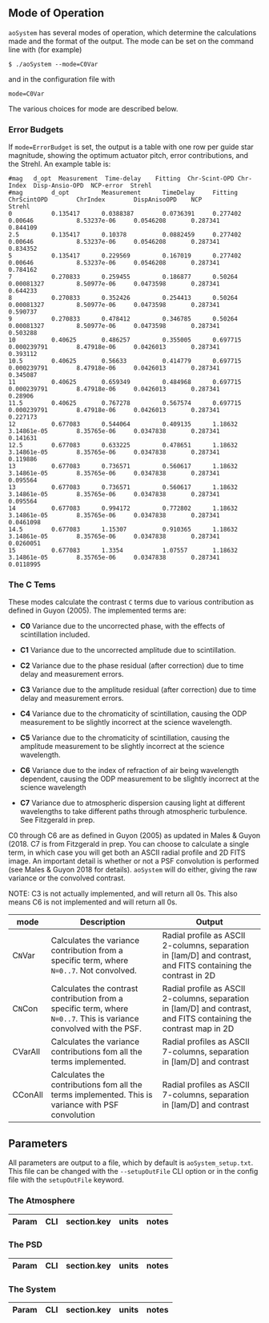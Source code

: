 
## Mode of Operation

`aoSystem` has several modes of operation, which determine the calculations made and the format of the output. The mode can be set on the command line with (for example)
```
$ ./aoSystem --mode=C0Var
```
and in the configuration file with
```
mode=C0Var
```
The various choices for mode are described below.

### Error Budgets

If `mode=ErrorBudget` is set, the output is a table with one row per guide star magnitude, showing the optimum actuator pitch, error contributions, and the Strehl.  An example table is:
```
#mag   d_opt  Measurement  Time-delay    Fitting  Chr-Scint-OPD Chr-Index  Disp-Ansio-OPD  NCP-error  Strehl
#mag        d_opt         Measurement      TimeDelay     Fitting         ChrScintOPD        ChrIndex        DispAnisoOPD    NCP              Strehl
0           0.135417      0.0388387        0.0736391     0.277402        0.00646            8.53237e-06     0.0546208       0.287341        0.844109
2.5         0.135417      0.10378          0.0882459     0.277402        0.00646            8.53237e-06     0.0546208       0.287341        0.834352
5           0.135417      0.229569         0.167019      0.277402        0.00646            8.53237e-06     0.0546208       0.287341        0.784162
7           0.270833      0.259455         0.186877      0.50264         0.00081327         8.50977e-06     0.0473598       0.287341        0.644233
8           0.270833      0.352426         0.254413      0.50264         0.00081327         8.50977e-06     0.0473598       0.287341        0.590737
9           0.270833      0.478412         0.346785      0.50264         0.00081327         8.50977e-06     0.0473598       0.287341        0.503288
10          0.40625       0.486257         0.355005      0.697715        0.000239791        8.47918e-06     0.0426013       0.287341        0.393112
10.5        0.40625       0.56633          0.414779      0.697715        0.000239791        8.47918e-06     0.0426013       0.287341        0.345087
11          0.40625       0.659349         0.484968      0.697715        0.000239791        8.47918e-06     0.0426013       0.287341        0.28906
11.5        0.40625       0.767278         0.567574      0.697715        0.000239791        8.47918e-06     0.0426013       0.287341        0.227173
12          0.677083      0.544064         0.409135      1.18632         3.14861e-05        8.35765e-06     0.0347838       0.287341        0.141631
12.5        0.677083      0.633225         0.478651      1.18632         3.14861e-05        8.35765e-06     0.0347838       0.287341        0.119886
13          0.677083      0.736571         0.560617      1.18632         3.14861e-05        8.35765e-06     0.0347838       0.287341        0.095564
13          0.677083      0.736571         0.560617      1.18632         3.14861e-05        8.35765e-06     0.0347838       0.287341        0.095564
14          0.677083      0.994172         0.772802      1.18632         3.14861e-05        8.35765e-06     0.0347838       0.287341        0.0461098
14.5        0.677083      1.15307          0.910365      1.18632         3.14861e-05        8.35765e-06     0.0347838       0.287341        0.0260051
15          0.677083      1.3354           1.07557       1.18632         3.14861e-05        8.35765e-06     0.0347838       0.287341        0.0118995
```

### The C Tems

These modes calculate the contrast `C` terms due to various contribution as defined in Guyon (2005). The implemented terms are:

- **C0** Variance due to the uncorrected phase, with the effects of scintillation included. 

- **C1** Variance due to the uncorrected amplitude due to scintillation.

- **C2** Variance due to the phase residual (after correction) due to time delay and measurement errors.

- **C3** Variance due to the amplitude residual (after correction) due to time delay and measurement errors.

- **C4** Variance due to the chromaticity of scintillation, causing the ODP measurement to be slightly incorrect at the science wavelength.

- **C5** Variance due to the chromaticity of scintillation, causing the amplitude measurement to be slightly incorrect at the science wavelength.

- **C6** Variance due to the index of refraction of air being wavelength dependent,  causing the ODP measurement to be slightly incorrect at the science wavelength

- **C7** Variance due to atmospheric dispersion causing light at different wavelengths to take different paths through atmospheric turbulence. See Fitzgerald in prep.

 C0 through C6 are as defined in Guyon (2005) as updated in Males & Guyon (2018. C7 is from Fitzgerald in prep. You can choose to calculate a single term, in which case you will get both an ASCII radial profile and 2D FITS image.  An important detail is whether or not a PSF convolution is performed (see Males & Guyon 2018 for details). `aoSystem` will do either, giving the raw variance or the convolved contrast.

NOTE: C3 is not actually implemented, and will return all 0s.  This also means C6 is not implemented and will return all 0s.

| mode      |  Description                                                        | Output
|-----------|---------------------------------------------------------------------|----------------------------|
| C`N`Var   | Calculates the variance contribution from a specific term, where `N=0..7`.  Not convolved.| Radial profile as ASCII 2-columns, separation in [lam/D] and contrast, and FITS containing the contrast in 2D |
| C`N`Con   | Calculates the contrast contribution from a specific term, where `N=0..7`.  This is variance convolved with the PSF.  | Radial profile as ASCII 2-columns, separation in [lam/D] and contrast, and FITS containing the contrast map in 2D|
| CVarAll   | Calculates the variance contributions fom all the terms implemented.  | Radial profiles as ASCII 7-columns, separation in [lam/D] and contrast |
| CConAll  | Calculates the contributions fom all the terms implemented.  This is variance with PSF convolution | Radial profiles as ASCII 7-columns, separation in [lam/D] and contrast |

## Parameters

All parameters are output to a file, which by default is `aoSystem_setup.txt`.  This file can be changed with the `--setupOutFile` CLI option or in the config file with the `setupOutFile` keyword.

### The Atmosphere

| Param   | CLI      | section.key | units | notes      |
|---------|----------|-------------|-------|------------------|

### The PSD

| Param   | CLI      | section.key | units | notes      |
|---------|----------|-------------|-------|------------------|

### The System

| Param   | CLI      | section.key | units | notes      |
|---------|----------|-------------|-------|------------------|

